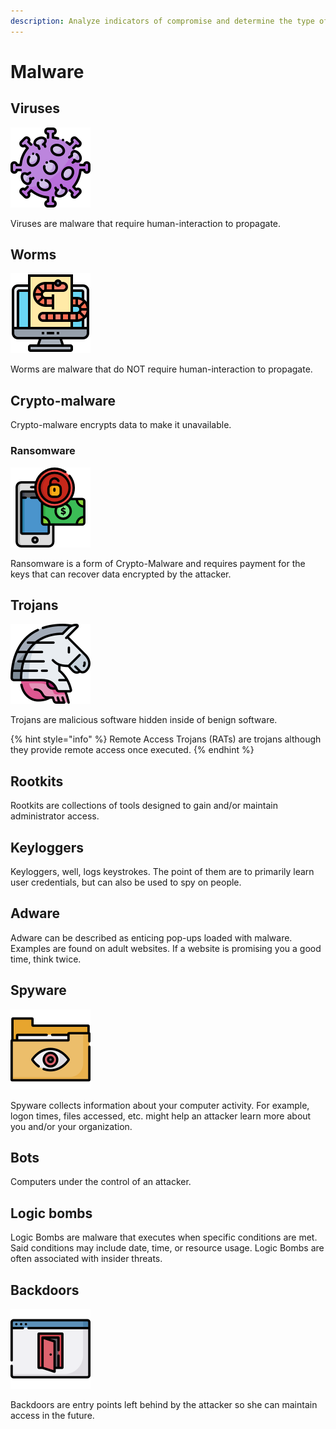 ```yaml
---
description: Analyze indicators of compromise and determine the type of malware.
---
```


# Malware

## Viruses

![](../../.gitbook/assets/005-coronavirus.png)

Viruses are malware that require human-interaction to propagate. 

## Worms

![](../../.gitbook/assets/004-worm.png)

Worms are malware that do NOT require human-interaction to propagate. 

## Crypto-malware



Crypto-malware encrypts data to make it unavailable. 

### Ransomware 

![](../../.gitbook/assets/008-ransomware.png)

Ransomware is a form of Crypto-Malware and requires payment for the keys that can recover data encrypted by the attacker. 

## Trojans

![](../../.gitbook/assets/007-trojan%20%282%29%20%281%29%20%281%29.png)

Trojans are malicious software hidden inside of benign software. 

{% hint style="info" %}
Remote Access Trojans \(RATs\) are trojans although they provide remote access once executed.
{% endhint %}

## Rootkits

Rootkits are collections of tools designed to gain and/or maintain administrator access.

## Keyloggers

Keyloggers, well, logs keystrokes. The point of them are to primarily learn user credentials, but can also be used to spy on people. 

## Adware

Adware can be described as enticing pop-ups loaded with malware. Examples are found on adult websites. If a website is promising you a good time, think twice. 

## Spyware

![](../../.gitbook/assets/001-spyware.png)

Spyware collects information about your computer activity. For example, logon times, files accessed, etc. might help an attacker learn more about you and/or your organization.

## Bots

Computers under the control of an attacker.

## Logic bombs

Logic Bombs are malware that executes when specific conditions are met. Said conditions may include date, time, or resource usage. Logic Bombs are often associated with insider threats.

## Backdoors

![](../../.gitbook/assets/010-backdoor.png)

Backdoors are entry points left behind by the attacker so she can maintain access in the future. 

